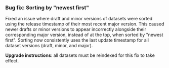 ### Bug fix: Sorting by "newest first"

Fixed an issue where draft and minor versions of datasets were sorted using the release timestamp of their most recent major version.
This caused newer drafts or minor versions to appear incorrectly alongside their corresponding major version, instead of at the top, when sorted by "newest first".
Sorting now consistently uses the last update timestamp for all dataset versions (draft, minor, and major).

**Upgrade instructions**: all datasets must be reindexed for this fix to take effect.